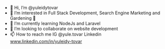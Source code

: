 - 👋 Hi, I’m @yuleidytovar
- 👀 I’m interested in Full Stack Development, Search Engine Marketing and Gardening 🌼
- 🌱 I’m currently learning NodeJs and Laravel
- 💞️ I’m looking to collaborate on website development
- 📫 How to reach me IG @yule.tovar Linkedin www.linkedin.com/in/yuleidy-tovar


<!---
yuleidytovar/yuleidytovar is a ✨ special ✨ repository because its `README.md` (this file) appears on your GitHub profile.
You can click the Preview link to take a look at your changes.
--->
